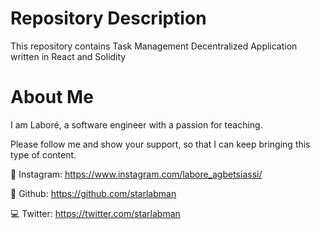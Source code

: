 # Repository Description

This repository contains Task Management Decentralized Application written in React and Solidity



# About Me
I am Laboré, a software engineer with a passion for teaching.

Please follow me and show your support, so that I can keep bringing this type of content.


📸 Instagram: https://www.instagram.com/labore_agbetsiassi/

📂 Github: https://github.com/starlabman

💻 Twitter: https://twitter.com/starlabman
